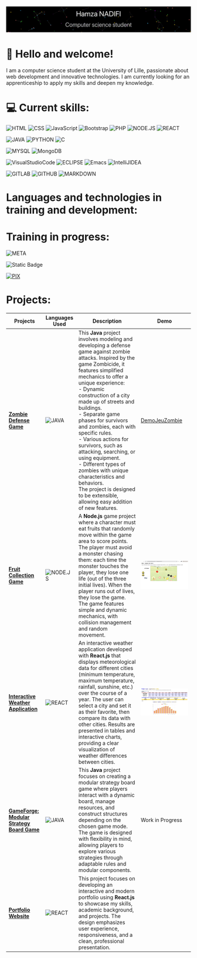 ![](https://github.com/HamzaNADIFI07/HamzaNADIFI07/blob/566b34676390f3df4fbf1a9d9cd62db5660b1c32/profil.gif)
# 👋 Hello and welcome!
I am a computer science student at the University of Lille, passionate about web development and innovative technologies. I am currently looking for an apprenticeship to apply my skills and deepen my knowledge.  
# 💻 Current skills:
![HTML](https://img.shields.io/badge/HTML-black?style=for-the-badge&logo=html5)
![CSS](https://img.shields.io/badge/CSS-black?style=for-the-badge&logo=css3&logoColor=blue)
![JavaScript](https://img.shields.io/badge/JavaScript-black?style=for-the-badge&logo=javascript)
![Bootstrap](https://img.shields.io/badge/Bootstrap-black?style=for-the-badge&logo=Bootstrap)
![PHP](https://img.shields.io/badge/PHP-black?style=for-the-badge&logo=php)
![NODE.JS](https://img.shields.io/badge/node.js-black?style=for-the-badge&logo=node.js)
![REACT](https://img.shields.io/badge/REACT-black?style=for-the-badge&logo=react)

![JAVA](https://img.shields.io/badge/java-black?style=for-the-badge&logo=openjdk&logoColor=orange)
![PYTHON](https://img.shields.io/badge/PYTHON-black?style=for-the-badge&logo=python)
![C](https://img.shields.io/badge/C-black?style=for-the-badge&logo=C)

![MYSQL](https://img.shields.io/badge/MYSQL-black?style=for-the-badge&logo=mysql)
![MongoDB](https://img.shields.io/badge/MongoDB-black?style=for-the-badge&logo=MongoDB)

![VisualStudioCode](https://img.shields.io/badge/VisualStudioCode-blue?style=for-the-badge&logo=visual-studio-code&color=black)
![ECLIPSE](https://img.shields.io/badge/ECLIPSE-black?style=for-the-badge&logo=eclipse&logoColor=purple)
![Emacs](https://img.shields.io/badge/EMACS-black?style=for-the-badge&logo=gnu%20emacs)
![IntelliJIDEA](https://img.shields.io/badge/IntelliJIDEA-black?style=for-the-badge&logo=IntelliJ%20IDEA&logoColor=orange)

![GITLAB](https://img.shields.io/badge/GITLAB-black?style=for-the-badge&logo=gitlab)
![GITHUB](https://img.shields.io/badge/GITHUB-black?style=for-the-badge&logo=github)
![MARKDOWN](https://img.shields.io/badge/MARKDOWN-black?style=for-the-badge&logo=markdown)

# Languages and technologies in training and development:

# Training in progress:
![META](https://img.shields.io/badge/Meta%20Front--End%20Developer%20Professional%20Certificate-Black?style=for-the-badge&logo=Meta&labelColor=blue&color=black)

![Static Badge](https://img.shields.io/badge/IBM%20DevOps%20and%20Software%20Engineering%20Professional%20Certificate-black?style=for-the-badge&logo=ibm)

[![PIX](https://img.shields.io/badge/PIX-black?style=for-the-badge&labelColor=white)](https://pix.fr/)


# Projects:
| **Projects**                           | **Languages Used**                                                                                 | **Description**                                                                                                                                                                                                                                                                                                                                                                                                                                                                                                      | **Demo**                          |
|----------------------------------------|----------------------------------------------------------------------------------------------------|--------------------------------------------------------------------------------------------------------------------------------------------------------------------------------------------------------------------------------------------------------------------------------------------------------------------------------------------------------------------------------------------------------------------------------------------------------------------------------------------------------------------------|-----------------------------------|
| [**Zombie Defense Game**](https://github.com/HamzaNADIFI07/Zombie-Defense-Game.git)                 | ![JAVA](https://img.shields.io/badge/java-black?style=for-the-badge&logo=openjdk&logoColor=orange)  | This **Java** project involves modeling and developing a defense game against zombie attacks. Inspired by the game Zombicide, it features simplified mechanics to offer a unique experience:<br> - Dynamic construction of a city made up of streets and buildings.<br> - Separate game phases for survivors and zombies, each with specific rules.<br> - Various actions for survivors, such as attacking, searching, or using equipment.<br> - Different types of zombies with unique characteristics and behaviors.<br> The project is designed to be extensible, allowing easy addition of new features. | [DemoJeuZombie](https://github.com/HamzaNADIFI07/HamzaNADIFI07/blob/25453f556142e7dbcb177bcb591b4e3548f0c06a/demoJeuZombie.odt) |
| [**Fruit Collection Game**](https://github.com/HamzaNADIFI07/Fruit-collection-game.git)             | ![NODE.JS](https://img.shields.io/badge/node.js-black?style=for-the-badge&logo=node.js)            | A **Node.js** game project where a character must eat fruits that randomly move within the game area to score points. The player must avoid a monster chasing them: each time the monster touches the player, they lose one life (out of the three initial lives). When the player runs out of lives, they lose the game. The game features simple and dynamic mechanics, with collision management and random movement. | ![DemoJeuFruit](https://github.com/HamzaNADIFI07/HamzaNADIFI07/blob/25453f556142e7dbcb177bcb591b4e3548f0c06a/DemoJeuFruit.jpg) |
| [**Interactive Weather Application**](https://github.com/HamzaNADIFI07/Interactive-Weather-Application.git) | ![REACT](https://img.shields.io/badge/REACT-black?style=for-the-badge&logo=react)                  | An interactive weather application developed with **React.js** that displays meteorological data for different cities (minimum temperature, maximum temperature, rainfall, sunshine, etc.) over the course of a year. The user can select a city and set it as their favorite, then compare its data with other cities. Results are presented in tables and interactive charts, providing a clear visualization of weather differences between cities. | ![DemoMeteo](https://github.com/HamzaNADIFI07/HamzaNADIFI07/blob/25453f556142e7dbcb177bcb591b4e3548f0c06a/DemoMeteo.jpg) |
| [**GameForge: Modular Strategy Board Game**](https://github.com/HamzaNADIFI07/GameForge-Modular-Strategy-Board-Game) | ![JAVA](https://img.shields.io/badge/java-black?style=for-the-badge&logo=openjdk&logoColor=orange)  | This **Java** project focuses on creating a modular strategy board game where players interact with a dynamic board, manage resources, and construct structures depending on the chosen game mode. The game is designed with flexibility in mind, allowing players to explore various strategies through adaptable rules and modular components. | Work in Progress                  |
| [**Portfolio Website**](https://github.com/HamzaNADIFI07/Portfolio-WebSite-React)                  | ![REACT](https://img.shields.io/badge/REACT-black?style=for-the-badge&logo=react)                  | This project focuses on developing an interactive and modern portfolio using **React.js** to showcase my skills, academic background, and projects. The design emphasizes user experience, responsiveness, and a clean, professional presentation. |                  |

